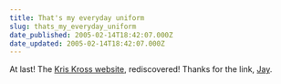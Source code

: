 ```yaml
---
title: That's my everyday uniform
slug: thats_my_everyday_uniform
date_published: 2005-02-14T18:42:07.000Z
date_updated: 2005-02-14T18:42:07.000Z
---
```


At last! The [Kris Kross website](http://www.sonymusic.com/artists/KrisKross/), rediscovered! Thanks for the link, [Jay](http://www.hiphopmusic.com/archives/000796.html).
